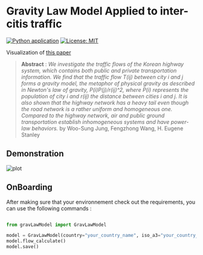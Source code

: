 # Gravity Law Model Applied to inter-citis traffic

[![Python application](https://github.com/iSab01/gravlaw-model/actions/workflows/python-app.yml/badge.svg)](https://github.com/iSab01/gravlaw-model/actions/workflows/python-app.yml)
[![License: MIT](https://img.shields.io/badge/License-MIT-yellow.svg)](https://opensource.org/licenses/MIT)

Visualization of [this paper](https://arxiv.org/abs/0710.1274)

>**Abstract** : 
*We investigate the traffic flows of the Korean highway system, which contains both public and private transportation information. We find that the traffic flow T(ij) between city i and j forms a gravity model, the metaphor of physical gravity as described in Newton's law of gravity, P(i)P(j)/r(ij)^2, where P(i) represents the population of city i and r(ij) the distance between cities i and j. It is also shown that the highway network has a heavy tail even though the road network is a rather uniform and homogeneous one. Compared to the highway network, air and public ground transportation establish inhomogeneous systems and have power-law behaviors.* by Woo-Sung Jung, Fengzhong Wang, H. Eugene Stanley


## Demonstration

![plot](https://github.com/iSab01/gravlaw-model/blob/master/ressources/GravLawModel_France.png)

## OnBoarding

After making sure that your environnement check out the requirements, you can use the following commands :

```python

from gravLawModel import GravLawModel

model = GravLawModel(country="your_country_name", iso_a3="your_country_isoa3_code")
model.flow_calculate()
model.save()

```
